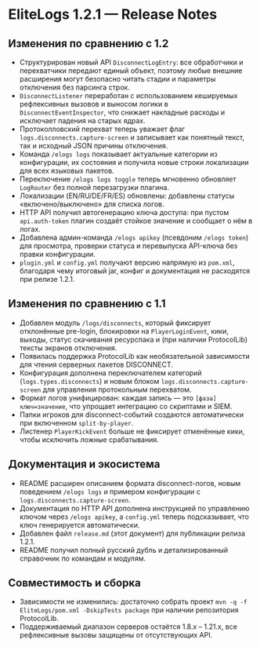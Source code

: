 # EliteLogs 1.2.1 — Release Notes

## Изменения по сравнению с 1.2
- Структурирован новый API `DisconnectLogEntry`: все обработчики и перехватчики передают единый объект, поэтому любые внешние расширения могут безопасно читать стадии и параметры отключения без парсинга строк.
- `DisconnectListener` переработан с использованием кешируемых рефлексивных вызовов и выносом логики в `DisconnectEventInspector`, что снижает накладные расходы и исключает падения на старых ядрах.
- Протоколловский перехват теперь уважает флаг `logs.disconnects.capture-screen` и записывает как понятный текст, так и исходный JSON причины отключения.
- Команда `/elogs logs` показывает актуальные категории из конфигурации, их состояния и получила новые строки локализации для всех языковых пакетов.
- Переключение `/elogs logs toggle` теперь мгновенно обновляет `LogRouter` без полной перезагрузки плагина.
- Локализации (EN/RU/DE/FR/ES) обновлены: добавлены статусы «включено/выключено» для списка логов.
- HTTP API получил автогенерацию ключа доступа: при пустом `api.auth-token` плагин создаёт стойкое значение и сообщает о нём в логах.
- Добавлена админ-команда `/elogs apikey` (псевдоним `/elogs token`) для просмотра, проверки статуса и перевыпуска API-ключа без правки конфигурации.
- `plugin.yml` и `config.yml` получают версию напрямую из `pom.xml`, благодаря чему итоговый jar, конфиг и документация не расходятся при релизе 1.2.1.

## Изменения по сравнению с 1.1
- Добавлен модуль `/logs/disconnects`, который фиксирует отклонённые pre-login, блокировки на `PlayerLoginEvent`, кики, выходы, статус скачивания ресурспака и (при наличии ProtocolLib) тексты экранов отключения.
- Появилась поддержка ProtocolLib как необязательной зависимости для чтения серверных пакетов DISCONNECT.
- Конфигурация дополнена переключателем категорий (`logs.types.disconnects`) и новым блоком `logs.disconnects.capture-screen` для управления протокольным перехватом.
- Формат логов унифицирован: каждая запись — это `[фаза] ключ=значение`, что упрощает интеграцию со скриптами и SIEM.
- Папки игроков для disconnect-событий создаются автоматически при включенном `split-by-player`.
- Листенер `PlayerKickEvent` больше не фиксирует отменённые кики, чтобы исключить ложные срабатывания.

## Документация и экосистема
- README расширен описанием формата disconnect-логов, новым поведением `/elogs logs` и примером конфигурации с `logs.disconnects.capture-screen`.
- Документация по HTTP API дополнена инструкцией по управлению ключом через `/elogs apikey`, а `config.yml` теперь подсказывает, что ключ генерируется автоматически.
- Добавлен файл `release.md` (этот документ) для публикации релиза 1.2.1.
- README получил полный русский дубль и детализированный справочник по командам и модулям.

## Совместимость и сборка
- Зависимости не изменились: достаточно собрать проект `mvn -q -f EliteLogs/pom.xml -DskipTests package` при наличии репозитория ProtocolLib.
- Поддерживаемый диапазон серверов остаётся 1.8.x – 1.21.x, все рефлексивные вызовы защищены от отсутствующих API.
